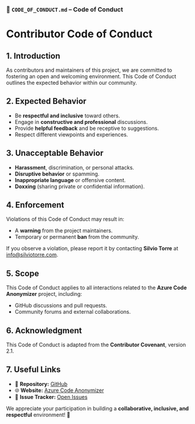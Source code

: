 ### 📄 `CODE_OF_CONDUCT.md` – **Code of Conduct**

# Contributor Code of Conduct

## **1. Introduction**
As contributors and maintainers of this project, we are committed to fostering an open and welcoming environment. This Code of Conduct outlines the expected behavior within our community.

## **2. Expected Behavior**
- Be **respectful and inclusive** toward others.
- Engage in **constructive and professional** discussions.
- Provide **helpful feedback** and be receptive to suggestions.
- Respect different viewpoints and experiences.

## **3. Unacceptable Behavior**
- **Harassment**, discrimination, or personal attacks.
- **Disruptive behavior** or spamming.
- **Inappropriate language** or offensive content.
- **Doxxing** (sharing private or confidential information).

## **4. Enforcement**
Violations of this Code of Conduct may result in:
- A **warning** from the project maintainers.
- Temporary or permanent **ban** from the community.

If you observe a violation, please report it by contacting **Silvio Torre** at [info@silviotorre.com](info@silviotorre.com).

## **5. Scope**
This Code of Conduct applies to all interactions related to the **Azure Code Anonymizer** project, including:
- GitHub discussions and pull requests.
- Community forums and external collaborations.

## **6. Acknowledgment**
This Code of Conduct is adapted from the **Contributor Covenant**, version 2.1.

## **7. Useful Links**
- 📌 **Repository:** [GitHub](https://github.com/silviotorre/azure-code-anonymizer)
- 🌐 **Website:** [Azure Code Anonymizer](https://silviotorre.github.io/azure-code-anonymizer/)
- 📝 **Issue Tracker:** [Open Issues](https://github.com/silviotorre/azure-code-anonymizer/issues)

We appreciate your participation in building a **collaborative, inclusive, and respectful** environment! 🚀

